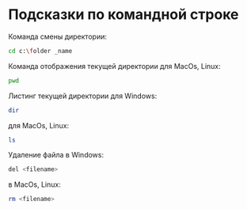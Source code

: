 # Подсказки по командной строке

Команда смены директории:
``` sh
cd c:\folder _name
```

Команда отображения текущей директории для MacOs, Linux:
``` sh
pwd
```
Листинг текущей директории для Windows:
``` sh
dir
```
для MacOs, Linux:
``` sh
ls
```
Удаление файла в Windows:
``` sh
del <filename>
```
в MacOs, Linux:
``` sh
rm <filename>
```
